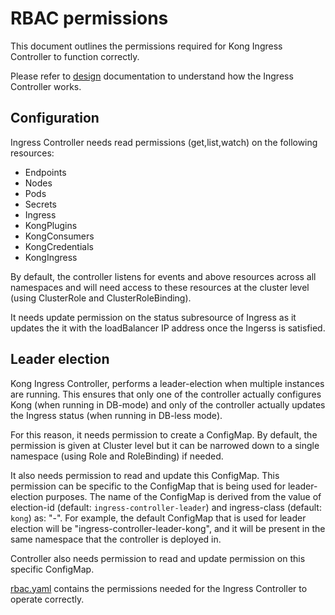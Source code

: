 # RBAC permissions

This document outlines the permissions required for
Kong Ingress Controller to function correctly.

Please refer to [design](design.md) documentation to understand how the Ingress Controller
works.

## Configuration

Ingress Controller needs read permissions (get,list,watch)
on the following resources:

- Endpoints
- Nodes
- Pods
- Secrets
- Ingress
- KongPlugins
- KongConsumers
- KongCredentials
- KongIngress

By default, the controller listens for events and above resources across
all namespaces and will need access to these resources at the cluster level
(using ClusterRole and ClusterRoleBinding).

It needs update permission on the status subresource of Ingress as it updates
the it with the loadBalancer IP address once the Ingerss is satisfied.

## Leader election

Kong Ingress Controller, performs a leader-election when multiple
instances are running. This ensures that only one of the controller actually
configures Kong (when running in DB-mode)
and only of the controller actually updates the
Ingress status (when running in DB-less mode).

For this reason, it needs permission to create a ConfigMap.
By default, the permission is given at Cluster level but it can be narrowed
down to a single namespace (using Role and RoleBinding) if needed.

It also needs permission to read and update this ConfigMap.
This permission can be specific to the ConfigMap that is being used
for leader-election purposes.
The name of the ConfigMap is derived from the value of election-id
(default: `ingress-controller-leader`) and
ingress-class (default: `kong`) as: "<election-id>-<ingress-class>".
For example, the default ConfigMap that is used for leader election will
be "ingress-controller-leader-kong", and it will be present in the same
namespace that the controller is deployed in.

Controller also needs permission to read and update permission on this specific
ConfigMap.

[rbac.yaml](../deploy/manifests/rbac.yaml) contains the permissions needed for the Ingress Controller to
operate correctly.
